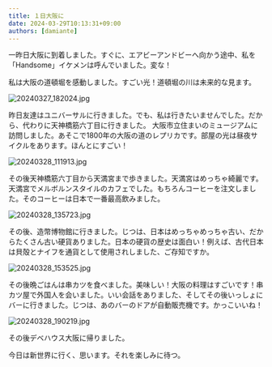 ```yaml
---
title: １日大阪に
date: 2024-03-29T10:13:31+09:00
authors: [damiante]
---
```

一昨日大阪に到着しました。すぐに、エアビーアンドビーへ向かう途中、私を「Handsome」イケメンは呼んでいました。変な！

私は大阪の道頓堀を感動しました。すごい光！道頓堀の川は未来的な見ます。

![20240327_182024.jpg](https://github.com/devhou-se/www-jp/assets/12438044/86087fc6-b591-47e1-8eec-5861420fba52)

昨日友達はユニバーサルに行きました。でも、私は行きたいませんでした。だから、代わりに天神橋筋六丁目に行きました。
大阪市立住まいのミュージアムに訪問しました。あそこで1800年の大阪の道のレプリカです。部屋の光は昼夜サイクルをあります。ほんとにすごい！

![20240328_111913.jpg](https://github.com/devhou-se/www-jp/assets/12438044/1b0552b2-76d0-49e6-9b63-56d6fe7b610c)

その後天神橋筋六丁目から天満宮まで歩きました。天満宮はめっちゃ綺麗です。天満宮でメルボルンスタイルのカフェでした。もちろんコーヒーを注文しました。そのコーヒーは日本で一番最高飲みました。

![20240328_135723.jpg](https://github.com/devhou-se/www-jp/assets/12438044/2495f7a0-fe79-4806-aafa-fe2ce0410ade)

その後、造幣博物館に行きました。じつは、日本はめっちゃめっちゃ古い、だからたくさん古い硬貨ありました。日本の硬貨の歴史は面白い！例えば、古代日本は貝殻とナイフを通貨として使用されしました、ご存知ですか。

![20240328_153525.jpg](https://github.com/devhou-se/www-jp/assets/12438044/b0201a70-fe65-4cd1-9fd6-5c6b68d3deae)

その後晩ごはんは串カツを食べました。美味しい！大阪の料理はすごいです！串カツ屋で外国人を会いました。いい会話をありました、そしてその後いっしょにバーに行きました。じつは、あのバーのドアが自動販売機です。かっこいいね！

![20240328_190219.jpg](https://github.com/devhou-se/www-jp/assets/12438044/013e2dea-da87-40da-b64d-bb2b9ebf6e3c)

その後デベハウス大阪に帰りました。

今日は新世界に行く、思います。それを楽しみに待つ。